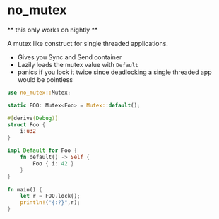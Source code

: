 # no_mutex

** this only works on nightly **

A mutex like construct for single threaded applications. 

* Gives you Sync and Send container
* Lazily loads the mutex value with `Default`
* panics if you lock it twice since deadlocking a single threaded app would be pointless

```rust
use no_mutex::Mutex;

static FOO: Mutex<Foo> = Mutex::default();

#[derive(Debug)]
struct Foo {
    i:u32
}

impl Default for Foo {
    fn default() -> Self {
        Foo { i: 42 }
    }
}

fn main() {
    let r = FOO.lock();
    println!("{:?}",r);
}
```